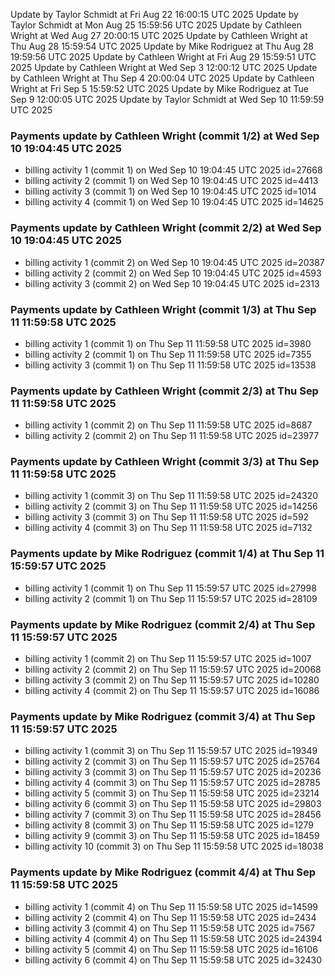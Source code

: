 Update by Taylor Schmidt at Fri Aug 22 16:00:15 UTC 2025
Update by Taylor Schmidt at Mon Aug 25 15:59:56 UTC 2025
Update by Cathleen Wright at Wed Aug 27 20:00:15 UTC 2025
Update by Cathleen Wright at Thu Aug 28 15:59:54 UTC 2025
Update by Mike Rodriguez at Thu Aug 28 19:59:56 UTC 2025
Update by Cathleen Wright at Fri Aug 29 15:59:51 UTC 2025
Update by Cathleen Wright at Wed Sep  3 12:00:12 UTC 2025
Update by Cathleen Wright at Thu Sep  4 20:00:04 UTC 2025
Update by Cathleen Wright at Fri Sep  5 15:59:52 UTC 2025
Update by Mike Rodriguez at Tue Sep  9 12:00:05 UTC 2025
Update by Taylor Schmidt at Wed Sep 10 11:59:59 UTC 2025

### Payments update by Cathleen Wright (commit 1/2) at Wed Sep 10 19:04:45 UTC 2025
- billing activity 1 (commit 1) on Wed Sep 10 19:04:45 UTC 2025 id=27668
- billing activity 2 (commit 1) on Wed Sep 10 19:04:45 UTC 2025 id=4413
- billing activity 3 (commit 1) on Wed Sep 10 19:04:45 UTC 2025 id=1014
- billing activity 4 (commit 1) on Wed Sep 10 19:04:45 UTC 2025 id=14625

### Payments update by Cathleen Wright (commit 2/2) at Wed Sep 10 19:04:45 UTC 2025
- billing activity 1 (commit 2) on Wed Sep 10 19:04:45 UTC 2025 id=20387
- billing activity 2 (commit 2) on Wed Sep 10 19:04:45 UTC 2025 id=4593
- billing activity 3 (commit 2) on Wed Sep 10 19:04:45 UTC 2025 id=2313

### Payments update by Cathleen Wright (commit 1/3) at Thu Sep 11 11:59:58 UTC 2025
- billing activity 1 (commit 1) on Thu Sep 11 11:59:58 UTC 2025 id=3980
- billing activity 2 (commit 1) on Thu Sep 11 11:59:58 UTC 2025 id=7355
- billing activity 3 (commit 1) on Thu Sep 11 11:59:58 UTC 2025 id=13538

### Payments update by Cathleen Wright (commit 2/3) at Thu Sep 11 11:59:58 UTC 2025
- billing activity 1 (commit 2) on Thu Sep 11 11:59:58 UTC 2025 id=8687
- billing activity 2 (commit 2) on Thu Sep 11 11:59:58 UTC 2025 id=23977

### Payments update by Cathleen Wright (commit 3/3) at Thu Sep 11 11:59:58 UTC 2025
- billing activity 1 (commit 3) on Thu Sep 11 11:59:58 UTC 2025 id=24320
- billing activity 2 (commit 3) on Thu Sep 11 11:59:58 UTC 2025 id=14256
- billing activity 3 (commit 3) on Thu Sep 11 11:59:58 UTC 2025 id=592
- billing activity 4 (commit 3) on Thu Sep 11 11:59:58 UTC 2025 id=7132

### Payments update by Mike Rodriguez (commit 1/4) at Thu Sep 11 15:59:57 UTC 2025
- billing activity 1 (commit 1) on Thu Sep 11 15:59:57 UTC 2025 id=27998
- billing activity 2 (commit 1) on Thu Sep 11 15:59:57 UTC 2025 id=28109

### Payments update by Mike Rodriguez (commit 2/4) at Thu Sep 11 15:59:57 UTC 2025
- billing activity 1 (commit 2) on Thu Sep 11 15:59:57 UTC 2025 id=1007
- billing activity 2 (commit 2) on Thu Sep 11 15:59:57 UTC 2025 id=20068
- billing activity 3 (commit 2) on Thu Sep 11 15:59:57 UTC 2025 id=10280
- billing activity 4 (commit 2) on Thu Sep 11 15:59:57 UTC 2025 id=16086

### Payments update by Mike Rodriguez (commit 3/4) at Thu Sep 11 15:59:57 UTC 2025
- billing activity 1 (commit 3) on Thu Sep 11 15:59:57 UTC 2025 id=19349
- billing activity 2 (commit 3) on Thu Sep 11 15:59:57 UTC 2025 id=25764
- billing activity 3 (commit 3) on Thu Sep 11 15:59:57 UTC 2025 id=20236
- billing activity 4 (commit 3) on Thu Sep 11 15:59:57 UTC 2025 id=28785
- billing activity 5 (commit 3) on Thu Sep 11 15:59:58 UTC 2025 id=23214
- billing activity 6 (commit 3) on Thu Sep 11 15:59:58 UTC 2025 id=29803
- billing activity 7 (commit 3) on Thu Sep 11 15:59:58 UTC 2025 id=28456
- billing activity 8 (commit 3) on Thu Sep 11 15:59:58 UTC 2025 id=1279
- billing activity 9 (commit 3) on Thu Sep 11 15:59:58 UTC 2025 id=18459
- billing activity 10 (commit 3) on Thu Sep 11 15:59:58 UTC 2025 id=18038

### Payments update by Mike Rodriguez (commit 4/4) at Thu Sep 11 15:59:58 UTC 2025
- billing activity 1 (commit 4) on Thu Sep 11 15:59:58 UTC 2025 id=14599
- billing activity 2 (commit 4) on Thu Sep 11 15:59:58 UTC 2025 id=2434
- billing activity 3 (commit 4) on Thu Sep 11 15:59:58 UTC 2025 id=7567
- billing activity 4 (commit 4) on Thu Sep 11 15:59:58 UTC 2025 id=24394
- billing activity 5 (commit 4) on Thu Sep 11 15:59:58 UTC 2025 id=16106
- billing activity 6 (commit 4) on Thu Sep 11 15:59:58 UTC 2025 id=32430
